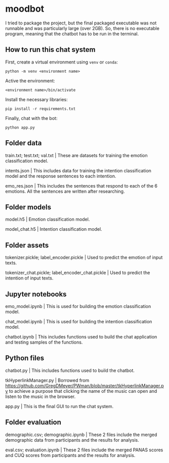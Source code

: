 # moodbot

I tried to package the project, but the final packaged executable was not runnable and was particularly large (over 2GB). So, there is no executable program, meaning that the chatbot has to be run in the terminal.

## How to run this chat system

First, create a virtual environment using `venv` or `conda`:

```python -m venv <environment name>```

Active the environment:

```<environment name>/bin/activate```

Install the necessary libraries:

```pip install -r requirements.txt```

Finally, chat with the bot:

```python app.py```

## Folder data

train.txt; test.txt; val.txt | These are datasets for training the emotion classification model.

intents.json | This includes data for training the intention classification model and the response sentences to each intention.

emo_res.json | This includes the sentences that respond to each of the 6 emotions. All the sentences are written after researching.

## Folder models

model.h5 | Emotion classification model.

model_chat.h5 | Intention classification model.

## Folder assets

tokenizer.pickle; label_encoder.pickle | Used to predict the emotion of input texts.

tokenizer_chat.pickle; label_encoder_chat.pickle | Used to predict the intention of input texts.

## Jupyter notebooks

emo_model.ipynb | This is used for building the emotion classification model.

chat_model.ipynb | This is used for building the intention classification model.

chatbot.ipynb | This includes functions used to build the chat application and testing samples of the functions.

## Python files

chatbot.py | This includes functions used to build the chatbot.

tkHyperlinkManager.py | Borrowed from https://github.com/GregDMeyer/PWman/blob/master/tkHyperlinkManager.py to achieve a purpose that clicking the name of the music can open and listen to the music in the browser.

app.py | This is the final GUI to run the chat system.

## Folder evaluation

demographic.csv; demographic.ipynb | These 2 files include the merged demographic data from participants and the results for analysis.

eval.csv; evaluation.ipynb | These 2 files include the merged PANAS scores and CUQ scores from participants and the results for analysis.
